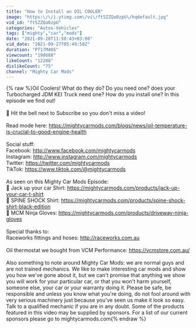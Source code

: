 ```yaml
---
title: "How to Install an OIL COOLER"
image: "https:\/\/i.ytimg.com\/vi\/ft5ZZQa0zpU\/hqdefault.jpg"
vid_id: "ft5ZZQa0zpU"
categories: "Autos-Vehicles"
tags: ["mighty","car","mods"]
date: "2021-09-28T11:50:43+03:00"
vid_date: "2021-09-27T05:49:50Z"
duration: "PT17M40S"
viewcount: "190688"
likeCount: "12208"
dislikeCount: "75"
channel: "Mighty Car Mods"
---
```

{% raw %}Oil Coolers! What do they do? Do you need one? does your Turbocharged JDM KEI Truck need one? How do you install one? In this episode we find out!<br /><br />🔔 Hit the bell next to Subscribe so you don't miss a video!<br /><br />Read mode here: <a rel="nofollow" target="blank" href="https://mightycarmods.com/blogs/news/oil-temperature-is-crucial-to-good-engine-health">https://mightycarmods.com/blogs/news/oil-temperature-is-crucial-to-good-engine-health</a><br /><br />Social stuff:<br />Facebook: <a rel="nofollow" target="blank" href="http://www.facebook.com/mightycarmods">http://www.facebook.com/mightycarmods</a><br />Instagram: <a rel="nofollow" target="blank" href="http://www.instagram.com/mightycarmods">http://www.instagram.com/mightycarmods</a><br />Twitter: <a rel="nofollow" target="blank" href="https://twitter.com/mightycarmods">https://twitter.com/mightycarmods</a><br />TikTok: <a rel="nofollow" target="blank" href="https://www.tiktok.com/@mightycarmods">https://www.tiktok.com/@mightycarmods</a><br /><br />As seen on this Mighty Car Mods Episode:<br />👕 Jack up your car Shirt: <a rel="nofollow" target="blank" href="https://mightycarmods.com/products/jack-up-your-car-t-shirt">https://mightycarmods.com/products/jack-up-your-car-t-shirt</a><br />👕 SPINE SHOCK Shirt: <a rel="nofollow" target="blank" href="https://mightycarmods.com/products/spine-shock-shirt-black-edition">https://mightycarmods.com/products/spine-shock-shirt-black-edition</a><br />🧤 MCM Ninja Gloves: <a rel="nofollow" target="blank" href="https://mightycarmods.com/products/driveway-ninja-gloves">https://mightycarmods.com/products/driveway-ninja-gloves</a><br /><br />Special thanks to:<br />Raceworks fittings and hoses: <a rel="nofollow" target="blank" href="http://raceworks.com.au">http://raceworks.com.au</a><br /><br />Oil thermostat we bought from VCM Performance: <a rel="nofollow" target="blank" href="https://vcmstore.com.au/">https://vcmstore.com.au/</a><br /><br />Also something to note around Mighty Car Mods: we are normal guys and are not trained mechanics. We like to make interesting car mods and show you how we've gone about it, but we can't promise that anything we show you will work for your particular car, or that you won't harm yourself, someone else, your car or your warranty doing it. Please be safe, be responsible and unless you know what you're doing, do not fool around with very serious machinery just because you've seen us make it look so easy. Talk to a qualified mechanic if you are in any doubt. Some of the products featured in this video may be supplied by sponsors. For a list of our current sponsors please go to mightycarmods.com{% endraw %}
